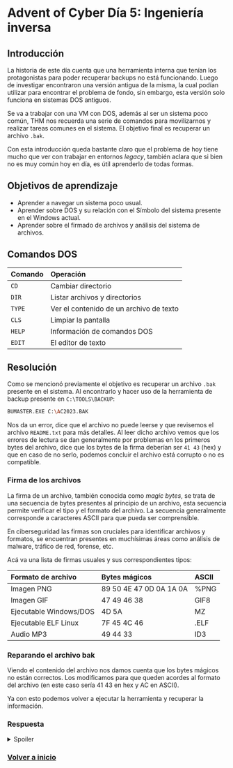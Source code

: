 # Advent of Cyber Día 5: Ingeniería inversa

## Introducción

La historia de este día cuenta que una herramienta interna que tenían los protagonistas para poder recuperar backups no está funcionando. Luego de investigar encontraron una versión antigua de la misma, la cual podían utilizar para encontrar el problema de fondo, sin embargo, esta versión solo funciona en sistemas DOS antiguos.

Se va a trabajar con una VM con DOS, además al ser un sistema poco común, THM nos recuerda una serie de comandos para movilizarnos y realizar tareas comunes en el sistema. El objetivo final es recuperar un archivo `.bak`.

Con esta introducción queda bastante claro que el problema de hoy tiene mucho que ver con trabajar en entornos *legacy*, también aclara que si bien no es muy común hoy en día, es útil aprenderlo de todas formas.

## Objetivos de aprendizaje

- Aprender a navegar un sistema poco usual.
- Aprender sobre DOS y su relación con el Símbolo del sistema presente en el Windows actual.
- Aprender sobre el firmado de archivos y análisis del sistema de archivos.

## Comandos DOS

| Comando | Operación                               |
| :------ | :-------------------------------------- |
| `CD`    | Cambiar directorio                      |
| `DIR`   | Listar archivos y directorios           |
| `TYPE`  | Ver el contenido de un archivo de texto |
| `CLS`   | Limpiar la pantalla                     |
| `HELP`  | Información de comandos DOS             |
| `EDIT`  | El editor de texto                      |

## Resolución

Como se mencionó previamente el objetivo es recuperar un archivo `.bak` presente en el sistema. Al encontrarlo y hacer uso de la herramienta de backup presente en `C:\TOOLS\BACKUP`:

```Bash
BUMASTER.EXE C:\AC2023.BAK
```

Nos da un error, dice que el archivo no puede leerse y que revisemos el archivo `README.txt` para más detalles. Al leer dicho archivo vemos que los errores de lectura se dan generalmente por problemas en los primeros bytes del archivo, dice que los bytes de la firma deberían ser `41 43` (hex) y que en caso de no serlo, podemos concluir el archivo está corrupto o no es compatible.

### Firma de los archivos

La firma de un archivo, también conocida como *magic bytes*, se trata de una secuencia de bytes presentes al principio de un archivo, esta secuencia permite verificar el tipo y el formato del archivo. La secuencia generalmente corresponde a caracteres ASCII para que pueda ser comprensible.

En ciberseguridad las firmas son cruciales para identificar archivos y formatos, se encuentran presentes en muchísimas áreas como análisis de malware, tráfico de red, forense, etc.

Acá va una lista de firmas usuales y sus correspondientes tipos:

| Formato de archivo     | Bytes mágicos           | ASCII |
| :--------------------- | :---------------------- | :---- |
| Imagen PNG             | 89 50 4E 47 0D 0A 1A 0A | %PNG  |
| Imagen GIF             | 47 49 46 38             | GIF8  |
| Ejecutable Windows/DOS | 4D 5A                   | MZ    |
| Ejecutable ELF Linux   | 7F 45 4C 46             | .ELF  |
| Audio MP3              | 49 44 33                | ID3   |

### Reparando el archivo bak

Viendo el contenido del archivo nos damos cuenta que los bytes mágicos no están correctos. Los modificamos para que queden acordes al formato del archivo (en este caso sería 41 43 en hex y AC en ASCII).

Ya con esto podemos volver a ejecutar la herramienta y recuperar la información.

### Respuesta

<details>
<summary>Spoiler</summary>
<table>
  <thead>
    <tr>
      <th style="text-align:center">Información</th>
      <th style="text-align:center">Valor</th>
    </tr>
  </thead>
  <tbody>
    <tr>
      <td style="text-align:center">Tamaño en bytes del archivo <code>.bak</code></td>
      <td style="text-align:center"><code>12704</code></td>
    </tr>
    <tr>
      <td style="text-align:center">Nombre de la herramienta de recuperación</td>
      <td style="text-align:center"><code>BackupMaster 3000</code></td>
    </tr>
    <tr>
      <td style="text-align:center">Bytes mágicos correctos para el archivo <code>.bak</code></td>
      <td style="text-align:center"><code>41 43</code></td>
    </tr>
    <tr>
      <td style="text-align:center">Flag</td>
      <td style="text-align:center"><code>THM{0LD_5CH00L_C00L_d00D}</code></td>
    </tr>
  </tbody>
</table>
</details>

### [Volver a inicio](../../README.md)
